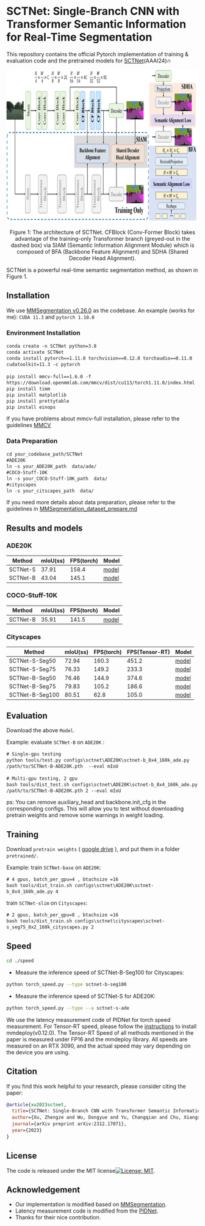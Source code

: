 # SCTNet: Single-Branch CNN with Transformer Semantic Information for Real-Time Segmentation

This repository contains the official Pytorch implementation of training & evaluation code and the pretrained models for [SCTNet](https://arxiv.org/abs/2312.17071)(AAAI24)🔥

<!-- ![image](docs/figure1.png) -->

<div align="center">
  <img src="./docs/figure1.png" height="400">
</div>
<p align="center">
  Figure 1: The architecture of SCTNet. CFBlock (Conv-Former Block) takes advantage of the training-only Transformer branch (greyed-out in the dashed box) via SIAM (Semantic Information Alignment Module) which is composed of BFA (Backbone Feature Alignment) and SDHA (Shared Decoder Head Alignment).
</p>

SCTNet is a powerful real-time semantic segmentation method, as shown in Figure 1.

## Installation
We use [MMSegmentation v0.26.0](https://github.com/open-mmlab/mmsegmentation/tree/v0.26.0) as the codebase. 
An example (works for me): ```CUDA 11.3``` and  ```pytorch 1.10.0```
### Environment Installation
```
conda create -n SCTNet python=3.8
conda activate SCTNet
conda install pytorch==1.11.0 torchvision==0.12.0 torchaudio==0.11.0 cudatoolkit=11.3 -c pytorch

pip install mmcv-full==1.6.0 -f https://download.openmmlab.com/mmcv/dist/cu113/torch1.11.0/index.html
pip install timm
pip install matplotlib
pip install prettytable
pip install einops
```
If you have problems about mmcv-full installation, please refer to the guidelines [MMCV](https://mmcv.readthedocs.io/zh-cn/v1.6.0/get_started/installation.html)

### Data Preparation
```
cd your_codebase_path/SCTNet
#ADE20K
ln -s your_ADE20K_path  data/ade/
#COCO-Stuff-10K
ln -s your_COCO-Stuff-10K_path  data/
#cityscapes
ln -s your_citscapes_path  data/
```
If you need more details about data preparation, please refer to the guidelines in [MMSegmentation_dataset_prepare.md](https://github.com/open-mmlab/mmsegmentation/blob/0.x/docs/en/dataset_prepare.md)


## Results and models

### ADE20K
| Method  | mIoU(ss) | FPS(torch) | Model |
| ------- | -------- | --------- |--------- |
| SCTNet-S | 37.91  | 158.4  | [model](https://drive.google.com/file/d/1U5OXyFDBYd3bZLKIAg64BFU-zPDbaO6d/view?usp=sharing)|
| SCTNet-B | 43.04  | 145.1  | [model](https://drive.google.com/file/d/1Ox-51cz9UZGi7S4XiwRyoSGpJegwzcC3/view?usp=sharing)|

### COCO-Stuff-10K
| Method  | mIoU(ss) | FPS(torch) | Model |
| ------- | -------- | --------- |--------- |
| SCTNet-B | 35.91  | 141.5   |[model](https://drive.google.com/file/d/1lYAJBdJBCOKzJnD-ipveouRmzlCmLlwj/view?usp=sharing)|


### Cityscapes
| Method  | mIoU(ss) | FPS(torch) | FPS(Tensor-RT) |Model |
| ------- | -------- | --------- | --------- |--------- |
| SCTNet-S-Seg50 | 72.94  | 160.3   | 451.2  |[model](https://drive.google.com/file/d/16fAVzvb_qLcFO3dVGdHsSkEMvVCslXcD/view?usp=sharing)|
| SCTNet-S-Seg75 | 76.33  | 149.2   | 233.3  |[model](https://drive.google.com/file/d/1W_VMV8P77Z4GIB_O7WQQivWLH4t-rbBm/view?usp=sharing)|
| SCTNet-B-Seg50 | 76.46  | 144.9   | 374.6  |[model](https://drive.google.com/file/d/1gHo655PDo-hUxCNlZNqrLIFOgc_14Wbl/view?usp=sharing)|
| SCTNet-B-Seg75 | 79.83  | 105.2   | 186.6  |[model](https://drive.google.com/file/d/1JXvSlaNbEbsG87wIwD1lhDQDeku9Wfed/view?usp=sharing)|
| SCTNet-B-Seg100 | 80.51  | 62.8   | 105.0  |[model](https://drive.google.com/file/d/1yRKatICzgnslqcHvL_AiwRXyIvuDDM6x/view?usp=sharing)|


## Evaluation

Download the above `Model`.

Example: evaluate ```SCTNet-B``` on ```ADE20K``` :

```
# Single-gpu testing
python tools/test.py configs\sctnet\ADE20K\sctnet-b_8x4_160k_ade.py /path/to/SCTNet-B-ADE20K.pth  --eval mIoU

# Multi-gpu testing, 2 gpu
bash tools/dist_test.sh configs\sctnet\ADE20K\sctnet-b_8x4_160k_ade.py /path/to/SCTNet-B-ADE20K.pth 2 --eval mIoU
```
ps: You can remove auxiliary_head and backbone.init_cfg in the corresponding configs. This will allow you to test without downloading pretrain weights and remove some warnings in weight loading.
## Training

Download `pretrain weights`
(
[google drive](https://drive.google.com/drive/folders/1s212C75bh5QHi5JevNg405cjmeR_rDcI?usp=sharing) ), and put them in a folder ```pretrained/```.

Example: train ```SCTNet-base``` on ```ADE20K```:

```
# 4 gpus, batch_per_gpu=4 , btachsize =16
bash tools/dist_train.sh configs\sctnet\ADE20K\sctnet-b_8x4_160k_ade.py 4
```
train ```SCTNet-slim``` on ```Cityscapes```:

```
# 2 gpus, batch_per_gpu=8 , btachsize =16
bash tools/dist_train.sh configs\sctnet\cityscapes\sctnet-s_seg75_8x2_160k_cityscapes.py 2
```


## Speed

````bash
cd ./speed
````
* Measure the inference speed of SCTNet-B-Seg100 for Cityscapes:
````bash
python torch_speed.py --type sctnet-b-seg100
````
* Measure the inference speed of SCTNet-S for ADE20K:
````bash
python torch_speed.py --type --a sctnet-s-ade
````

We use the latency measurement code of PIDNet for torch speed measurement. For Tensor-RT speed, please follow the [instructions](https://github.com/open-mmlab/mmdeploy/tree/0.x) to install mmdeploy(v0.12.0). The Tensor-RT Speed of all methods mentioned in the paper is measured under FP16 and the mmdeploy library. All speeds are measured on an RTX 3090, and the actual speed may vary depending on the device you are using.



## Citation

If you find this work helpful to your research, please consider citing the paper:

```bibtex
@article{xu2023sctnet,
  title={SCTNet: Single-Branch CNN with Transformer Semantic Information for Real-Time Segmentation},
  author={Xu, Zhengze and Wu, Dongyue and Yu, Changqian and Chu, Xiangxiang and Sang, Nong and Gao, Changxin},
  journal={arXiv preprint arXiv:2312.17071},
  year={2023}
}
```

## License
 The code is released under the MIT license[![License: MIT](https://img.shields.io/badge/License-MIT-green.svg)](https://opensource.org/licenses/MIT).

## Acknowledgement
* Our implementation is modified based on [MMSegmentation](https://github.com/open-mmlab/mmsegmentation/tree/v0.26.0).
* Latency measurement code is modified from the [PIDNet](https://github.com/XuJiacong/PIDNet).
* Thanks for their nice contribution.
